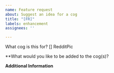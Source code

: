 ```yaml
---
name: Feature request
about: Suggest an idea for a cog
title: "[FR]"
labels: enhancement
assignees: ''

---
```


What cog is this for?
[] RedditPic

**What would you like to be added to the cog(s)?


**Additional Information**
